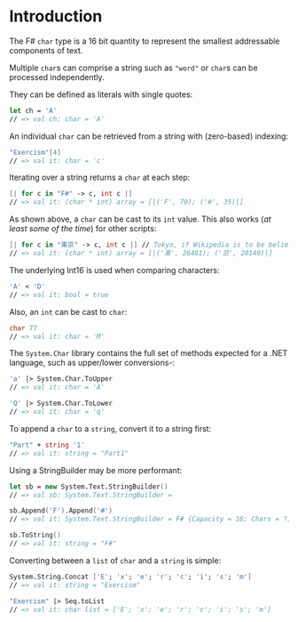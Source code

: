 # Introduction

The F# `char` type is a 16 bit quantity to represent the smallest addressable components of text.

Multiple `char`s can comprise a string such as `"word"` or `char`s can be processed independently.

They can be defined as literals with single quotes:

```fsharp
let ch = 'A'
// => val ch: char = 'A'
```

An individual `char` can be retrieved from a string with (zero-based) indexing:

```fsharp
"Exercism"[4]
// => val it: char = 'c'
```

Iterating over a string returns a `char` at each step:

```fsharp
[| for c in "F#" -> c, int c |]
// => val it: (char * int) array = [|('F', 70); ('#', 35)|]
```

As shown above, a `char` can be cast to its `int` value.
This also works (*at least some of the time*) for other scripts:

```fsharp
[| for c in "東京" -> c, int c |] // Tokyo, if Wikipedia is to be believed
// => val it: (char * int) array = [|('東', 26481); ('京', 20140)|]
```

The underlying Int16 is used when comparing characters:

```fsharp
'A' < 'D'
// => val it: bool = true
```

Also, an `int` can be cast to `char`:

```fsharp
char 77
// => val it: char = 'M'
```

The `System.Char` library contains the full set of methods expected for a .NET language, such as upper/lower conversions-:

```fsharp
'a' |> System.Char.ToUpper
// => val it: char = 'A'

'Q' |> System.Char.ToLower
// => val it: char = 'q'
```

To append a `char` to a `string`, convert it to a string first:

```fsharp
"Part" + string '1'
// => val it: string = "Part1"
```

Using a StringBuilder may be more performant:

```fsharp
let sb = new System.Text.StringBuilder()
// => val sb: System.Text.StringBuilder = 

sb.Append('F').Append('#')
// => val it: System.Text.StringBuilder = F# {Capacity = 16; Chars = ?; Length = 2; MaxCapacity = 2147483647;}

sb.ToString()
// => val it: string = "F#"
```

Converting between a `list` of `char` and a `string` is simple:

```fsharp
System.String.Concat ['E'; 'x'; 'e'; 'r'; 'c'; 'i'; 's'; 'm']
// => val it: string = "Exercism"

"Exercism" |> Seq.toList
// => val it: char list = ['E'; 'x'; 'e'; 'r'; 'c'; 'i'; 's'; 'm']
```
